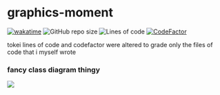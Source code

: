 # graphics-moment
[![wakatime](https://wakatime.com/badge/user/58d443b6-e6af-4fa2-9946-c53ddafb5a4f/project/b4e65089-68fb-4ad0-a167-7ae0a791ac97.svg)](https://wakatime.com/badge/user/58d443b6-e6af-4fa2-9946-c53ddafb5a4f/project/b4e65089-68fb-4ad0-a167-7ae0a791ac97)
![GitHub repo size](https://img.shields.io/github/repo-size/Luramoth/graphics-moment)
![Lines of code](https://img.shields.io/tokei/lines/github/Luramoth/graphics-moment)
[![CodeFactor](https://www.codefactor.io/repository/github/luramoth/graphics-moment/badge)](https://www.codefactor.io/repository/github/luramoth/graphics-moment)

tokei lines of code and codefactor were altered to grade only the files of code that i myself wrote
 ### fancy class diagram thingy
[![](https://mermaid.ink/img/pako:eNqdVdFu2jAU_RUrD1U6WKUBT3mYNFpAlZiK1q17iVSZ5EK8JXZkO1Badd--a8dJExpQVB6I77HvyfG98fGLF4kYvMCLUqrUDaNbSbOQh9zG5OHbHXkJOcHf58WyYFwTFptpgwxw1r-so3_tcCdYTNaMxwZ7bVBOz1JO25TTPpSzs5SzNuXsNGUTK_JU0Pgxppr6ij3DoybmMSSW_hNmQMRAtYXc5cAXS6PFqTH121FRRahzt64ioxpM5OKf8KQLCUSXzy_d8Kheb4WohMYgV1KUfbMT9xYja6qgHKo6J6N6QjLseNoEdgz2zTiX4g9Emgke8reqQDQmEc1A0pVQ78G5FFy_h3_lNcNaiJTsmYQNaoUaLovmL5bz33ssq9iT8nHZbMdi-QOw5PKo826rrvkDW5Lbm5q6nPajhEqyA4klXFGdDIkFUMU2A64N1HpXocBvAQr0FLX7keAKS67jIFBaMr4lFxx3MiR2ZzuaFnCcd8v16TSjtjNrjt_embyNme7OfIBodDqxnNimWRBgi0bk4gMc5cufqsGhI3vcV8H4tIJxfwXV4LmDZtJXyuS0lMkHpFSD_THfd6r7NQhPIjYI_zsYxn0ZxqcYJn0ZJhWDMwjLESUQ_b0WWc5SmEkppPKd75Z-NGzx6kMO7WNbeVrr3DYs24R7FuukESfAtoluAFxeJ5RzSGt7Gzje8sA7wyxPvEnYCHlcDOv8zkQq6Ta5LIXVVXCmK_nGz6-uvjqjx3jajmdHccgdeRNsQE6wWVjV5G2lN_TQQTPKYryfbalCTyeA1ukFOIxhQ4tUhx5qw6VFjncVzGKmhfSCDU0VDD1aaHF_4JEXaFlAtchd827V639KdKTz)](https://mermaid.live/edit#pako:eNqdVdFu2jAU_RUrD1U6WKUBT3mYNFpAlZiK1q17iVSZ5EK8JXZkO1Badd--a8dJExpQVB6I77HvyfG98fGLF4kYvMCLUqrUDaNbSbOQh9zG5OHbHXkJOcHf58WyYFwTFptpgwxw1r-so3_tcCdYTNaMxwZ7bVBOz1JO25TTPpSzs5SzNuXsNGUTK_JU0Pgxppr6ij3DoybmMSSW_hNmQMRAtYXc5cAXS6PFqTH121FRRahzt64ioxpM5OKf8KQLCUSXzy_d8Kheb4WohMYgV1KUfbMT9xYja6qgHKo6J6N6QjLseNoEdgz2zTiX4g9Emgke8reqQDQmEc1A0pVQ78G5FFy_h3_lNcNaiJTsmYQNaoUaLovmL5bz33ssq9iT8nHZbMdi-QOw5PKo826rrvkDW5Lbm5q6nPajhEqyA4klXFGdDIkFUMU2A64N1HpXocBvAQr0FLX7keAKS67jIFBaMr4lFxx3MiR2ZzuaFnCcd8v16TSjtjNrjt_embyNme7OfIBodDqxnNimWRBgi0bk4gMc5cufqsGhI3vcV8H4tIJxfwXV4LmDZtJXyuS0lMkHpFSD_THfd6r7NQhPIjYI_zsYxn0ZxqcYJn0ZJhWDMwjLESUQ_b0WWc5SmEkppPKd75Z-NGzx6kMO7WNbeVrr3DYs24R7FuukESfAtoluAFxeJ5RzSGt7Gzje8sA7wyxPvEnYCHlcDOv8zkQq6Ta5LIXVVXCmK_nGz6-uvjqjx3jajmdHccgdeRNsQE6wWVjV5G2lN_TQQTPKYryfbalCTyeA1ukFOIxhQ4tUhx5qw6VFjncVzGKmhfSCDU0VDD1aaHF_4JEXaFlAtchd827V639KdKTz)
